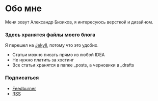 # Обо мне

Меня зовут Александр Бизиков, я интересуюсь версткой и дизайном.

### Здесь хранятся файлы моего блога

Я перешел на [Jekyll](jekyllrb.com), потому что это удобно.

- Статьи можно писать прямо из любой IDEA
- Не нужно платить за хостинг
- Все статьи хранятся в папке _posts, а черновики в _drafts

### Подписаться

- [Feedburner](http://feeds.feedburner.com/bizikov)
- [RSS](http://bizikov.ru/feed)
